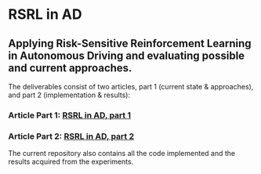 # RSRL in AD
 ## Applying Risk-Sensitive Reinforcement Learning in Autonomous Driving and evaluating possible and current approaches.

 The deliverables consist of two articles, part 1 (current state & approaches), and part 2 (implementation & results):

 ### Article Part 1: [RSRL in AD, part 1](https://medium.com/@pliam1105/risk-sensitive-reinforcement-learning-with-applications-in-autonomous-driving-part-1-93eebad62823)

 ### Article Part 2: [RSRL in AD, part 2](https://medium.com/@pliam1105/risk-sensitive-reinforcement-learning-with-applications-in-autonomous-driving-part-2-1b8e1f865e5a)

 The current repository also contains all the code implemented and the results acquired from the experiments.

